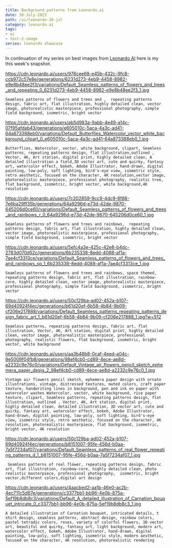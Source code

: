```yaml
---
title: Background patterns from Leonardo.ai
date: 30-July-2023
path: /ai/leonardo-30-jul
category: leonardo.ai
tags:
- ai
- text-2-image
series: leonardo showcase
---
```


In continuation of my series on best images from [Leonardo AI](https://leonardo.ai)
here is my this week's snapshot.

https://cdn.leonardo.ai/users/976cee68-e45b-432c-9fc8-ccb972c57e8e/generations/6231d273-4eb9-4458-8982-e9e8b48ee2f3/variations/Default_Seamless_patterns_of_flowers_and_trees_and_repeating_0_6231d273-4eb9-4458-8982-e9e8b48ee2f3_1.jpg

```prompt
Seamless patterns of flowers and trees and ,  repeating patterns design, fabric art, flat illustration, highly detailed clean, vector image, photorealistic masterpiece, professional photography, simple field background, isometric, bright vector
```

https://cdn.leonardo.ai/users/ab5d983a-9abb-4e49-a14c-07f95afdab43/generations/e605010c-5aca-4a3c-ad41-64a873388eb0/variations/Default_Butterflies_Watercolor_vector_white_background_clipart_0_e605010c-5aca-4a3c-ad41-64a873388eb0_1.jpg

```prompt
Butterflies, Watercolor, vector, white background, clipart, Seamless patterns, repeating patterns design, flat illustration,outlined , Vector, 4K, Art station, digital print, highly detailed clean, A detailed illustration a field,3D vector art, cute and quirky, fantasy art, watercolor effect, bokeh, Adobe Illustrator, hand-drawn, digital painting, low-poly, soft lighting, bird's-eye view, isometric style, retro aesthetic, focused on the character, 4K resolution,vector image, photorealistic masterpiece, professional photography, realistic tree, flat background, isometric, bright vector, white background,4K resolution
```

https://cdn.leonardo.ai/users/7c202859-9cc9-4dc9-8f88-7e6ba29ff35b/generations/64a9296d-e73d-42de-9870-645206d0ce60/variations/Default_Seamless_patterns_of_flowers_and_trees_and_rainbows_r_0_64a9296d-e73d-42de-9870-645206d0ce60_1.jpg

```prompt
Seamless patterns of flowers and trees and rainbows,  repeating patterns design, fabric art, flat illustration, highly detailed clean, vector image, photorealistic masterpiece, professional photography, simple field background, isometric, bright vector
```

https://cdn.leonardo.ai/users/5efc4a3e-425c-42e8-b4dc-2783d070d52c/generations/6b235338-8edd-4088-af1a-7ae4cf3313ce/variations/Default_Seamless_patterns_of_flowers_and_trees_and_rainbows_sp_1_6b235338-8edd-4088-af1a-7ae4cf3313ce_1.jpg

```prompt
Seamless patterns of flowers and trees and rainbows, space themed, repeating patterns design, fabric art, flat illustration, rainbow-core, highly detailed clean, vector image, photorealistic masterpiece, professional photography, simple field background, isometric, bright vector
```

https://cdn.leonardo.ai/users/50c129ba-ad02-452a-b107-69d40924f4ec/generations/b61d20ef-6b58-4b84-9b09-cf206e217888/variations/Default_Seamless_patterns_repeating_patterns_design_fabric_art_1_b61d20ef-6b58-4b84-9b09-cf206e217888_1.jpg?w=512

```prompt
Seamless patterns, repeating patterns design, fabric art, flat illustration, Vector, 4K, Art station, digital print, highly detailed clean, vector image, photorealistic masterpiece, professional photography, realistic flowers, flat background, isometric, bright vector, white background
```

https://cdn.leonardo.ai/users/aa3b48b8-0caf-4eed-a04c-9e5009f04fb8/generations/98ef4cb0-cd89-4ece-ae8d-a2232c9e76c0/variations/Default_Vintage_air_flowers_pencil_sketch_ephemera_paper_desig_2_98ef4cb0-cd89-4ece-ae8d-a2232c9e76c0_1.jpg

```prompt
Vintage air flowers pencil sketch, ephemera paper design with ornate illustrations, vintage, distressed textures, muted colors, craft paper texture, handwriting lines in background, pen and ink on paper with watercolor washes Watercolor, vector, white background, rice paper texture, clipart, Seamless patterns, repeating patterns design, flat illustration, outlined , Vector, 4K, Art station, digital print, highly detailed clean, detailed illustration, 3D vector art, cute and quirky, fantasy art, watercolor effect, bokeh, Adobe Illustrator, hand-drawn, digital painting, low-poly, soft lighting, bird's-eye view, isometric style, retro aesthetic, focused on the character, 4K resolution, photorealistic masterpiece, flat background, isometric, bright vector, 4K resolution
```

https://cdn.leonardo.ai/users/50c129ba-ad02-452a-b107-69d40924f4ec/generations/b8151007-95fe-456d-b0aa-7a5f7234af07/variations/Default_Seamless_patterns_of_real_flower_repeating_patterns_d_1_b8151007-95fe-456d-b0aa-7a5f7234af07_1.jpg

```prompt
 Seamless patterns of real flower, repeating patterns design, fabric art, flat illustration, rainbow-core, highly detailed clean, photo realistic masterpiece, professional photography,  isometric, bright vector,different colors,digital art design
 ```

 https://cdn.leonardo.ai/users/4aacbed2-aa1b-46e0-ac2b-4ec711c5d67e/generations/c3377bb1-bb96-4e0b-875a-5ef19b8db8c3/variations/Default_A_detailed_illustration_of_Carnation_bouquet_intricate_0_c3377bb1-bb96-4e0b-875a-5ef19b8db8c3_1.jpg

 ```prompt
 A detailed illustration of Carnation bouquet, intricated details, t shirt design, seamless patterns, abstract design, rainbow colors, pastel tetradic colors, roses, variety of colorful flowers, 3D vector art, beautiful and quirky, fantasy art, light background, modern art, watercolor effect, bokeh, Adobe Illustrator, hand-drawn, digital painting, low-poly, soft lighting, isometric style, modern aesthetic, focused on the character, 4K resolution, photorealistic rendering
 ```
